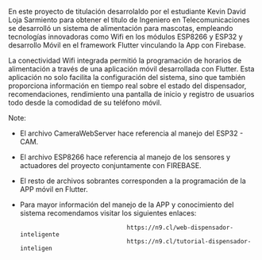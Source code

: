 En este proyecto de titulación desarrolaldo por el estudiante Kevin David Loja Sarmiento para obtener el titulo de Ingeniero en Telecomunicaciones se desarrolló un sistema de alimentación para mascotas, empleando tecnologías innovadoras como Wifi en los módulos ESP8266 y ESP32 y desarrollo Móvil en el framework Flutter vinculando la App con Firebase.

La conectividad Wifi integrada permitió la programación de horarios de alimentación a través de una aplicación móvil desarrollada con Flutter. Esta aplicación no solo facilita la configuración del sistema, sino que también proporciona información en tiempo real sobre el estado del dispensador, recomendaciones, rendimiento una pantalla de inicio y registro de usuarios todo desde la comodidad de su teléfono móvil.

Note: 
- El archivo CameraWebServer hace referencia al manejo del ESP32 - CAM.
- El archivo ESP8266 hace referencia al manejo de los sensores y actuadores del proyecto conjuntamente con FIREBASE.
- El resto de archivos sobrantes corresponden a la programación de la APP móvil en Flutter.
- Para mayor información del manejo de la APP y conocimiento del sistema recomendamos visitar los siguientes enlaces:
  
                                    https://n9.cl/web-dispensador-inteligente
                                    https://n9.cl/tutorial-dispensador-inteligen
